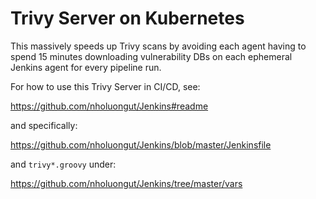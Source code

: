 # Trivy Server on Kubernetes

This massively speeds up Trivy scans by avoiding each agent having to spend 15 minutes downloading vulnerability DBs on each ephemeral Jenkins agent for every pipeline run.

For how to use this Trivy Server in CI/CD, see:

https://github.com/nholuongut/Jenkins#readme

and specifically:

https://github.com/nholuongut/Jenkins/blob/master/Jenkinsfile

and `trivy*.groovy` under:

https://github.com/nholuongut/Jenkins/tree/master/vars
